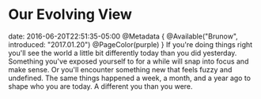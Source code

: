 # Our Evolving View
date: 2016-06-20T22:51:35-05:00
@Metadata {
  @Available("Brunow", introduced: "2017.01.20")
  @PageColor(purple)
}
If you're doing things right you'll see the world a little bit differently today than you did yesterday. Something you've exposed yourself to for a while will snap into focus and make sense. Or you'll encounter something new that feels fuzzy and undefined. The same things happened a week, a month, and a year ago to shape who you are today. A different you than you were.
